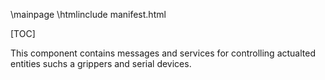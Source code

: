 
\mainpage
\htmlinclude manifest.html

[TOC]

This component contains messages and services for controlling actualted entities suchs a grippers and serial devices.
 

